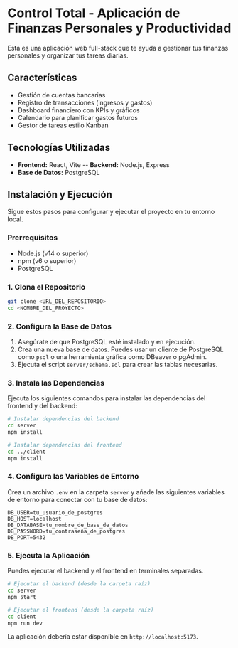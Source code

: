 # Control Total - Aplicación de Finanzas Personales y Productividad

Esta es una aplicación web full-stack que te ayuda a gestionar tus finanzas personales y organizar tus tareas diarias.

## Características

-   Gestión de cuentas bancarias
-   Registro de transacciones (ingresos y gastos)
-   Dashboard financiero con KPIs y gráficos
-   Calendario para planificar gastos futuros
-   Gestor de tareas estilo Kanban

## Tecnologías Utilizadas

-   **Frontend:** React, Vite
--   **Backend:** Node.js, Express
-   **Base de Datos:** PostgreSQL

## Instalación y Ejecución

Sigue estos pasos para configurar y ejecutar el proyecto en tu entorno local.

### Prerrequisitos

-   Node.js (v14 o superior)
-   npm (v6 o superior)
-   PostgreSQL

### 1. Clona el Repositorio

```bash
git clone <URL_DEL_REPOSITORIO>
cd <NOMBRE_DEL_PROYECTO>
```

### 2. Configura la Base de Datos

1.  Asegúrate de que PostgreSQL esté instalado y en ejecución.
2.  Crea una nueva base de datos. Puedes usar un cliente de PostgreSQL como `psql` o una herramienta gráfica como DBeaver o pgAdmin.
3.  Ejecuta el script `server/schema.sql` para crear las tablas necesarias.

### 3. Instala las Dependencias

Ejecuta los siguientes comandos para instalar las dependencias del frontend y del backend:

```bash
# Instalar dependencias del backend
cd server
npm install

# Instalar dependencias del frontend
cd ../client
npm install
```

### 4. Configura las Variables de Entorno

Crea un archivo `.env` en la carpeta `server` y añade las siguientes variables de entorno para conectar con tu base de datos:

```
DB_USER=tu_usuario_de_postgres
DB_HOST=localhost
DB_DATABASE=tu_nombre_de_base_de_datos
DB_PASSWORD=tu_contraseña_de_postgres
DB_PORT=5432
```

### 5. Ejecuta la Aplicación

Puedes ejecutar el backend y el frontend en terminales separadas.

```bash
# Ejecutar el backend (desde la carpeta raíz)
cd server
npm start
```

```bash
# Ejecutar el frontend (desde la carpeta raíz)
cd client
npm run dev
```

La aplicación debería estar disponible en `http://localhost:5173`.
